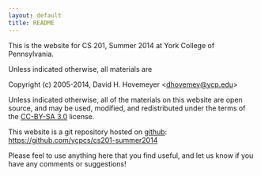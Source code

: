```yaml
---
layout: default
title: README
---
```


This is the website for CS 201, Summer 2014 at York College of
Pennsylvania.

Unless indicated otherwise, all materials are

Copyright (c) 2005-2014, David H. Hovemeyer &lt;<dhovemey@ycp.edu>&gt;

Unless indicated otherwise, all of the materials on this website
are open source, and may be used, modified, and redistributed
under the terms of the <a href="http://creativecommons.org/licenses/by-sa/3.0/us/">CC-BY-SA 3.0</a>
license.

This website is a git repository hosted on [github](https://github.com): <https://github.com/ycpcs/cs201-summer2014>

Please feel to use anything here that you find useful,
and let us know if you have any comments or suggestions!
